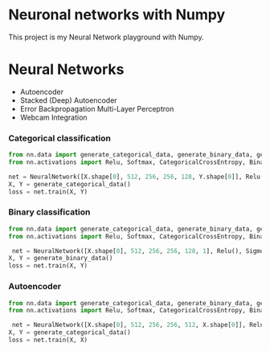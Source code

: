 # Neuronal networks with Numpy 

This project is my Neural Network playground with Numpy.

# Neural Networks
- Autoencoder
- Stacked (Deep) Autoencoder
- Error Backpropagation Multi-Layer Perceptron
- Webcam Integration

### Categorical classification

```python
from nn.data import generate_categorical_data, generate_binary_data, generate_data
from nn.activations import Relu, Softmax, CategoricalCrossEntropy, BinaryCrossEntropy, Sigmoid

net = NeuralNetwork([X.shape[0], 512, 256, 256, 128, Y.shape[0]], Relu(), Softmax(), CategoricalCrossEntropy())
X, Y = generate_categorical_data()
loss = net.train(X, Y)
```

### Binary classification

```python
from nn.data import generate_categorical_data, generate_binary_data, generate_data
from nn.activations import Relu, Softmax, CategoricalCrossEntropy, BinaryCrossEntropy, Sigmoid

 net = NeuralNetwork([X.shape[0], 512, 256, 256, 128, 1], Relu(), Sigmoid(), BinaryCrossEntropy())
X, Y = generate_binary_data()
loss = net.train(X, Y)
```

### Autoencoder

```python
from nn.data import generate_categorical_data, generate_binary_data, generate_data
from nn.activations import Relu, Softmax, CategoricalCrossEntropy, BinaryCrossEntropy, Sigmoid, MeanSquaredError

 net = NeuralNetwork([X.shape[0], 512, 256, 256, 512, X.shape[0]], Relu(), Softmax(), MeanSquaredError())
X, Y = generate_categorical_data()
loss = net.train(X, X)
```
